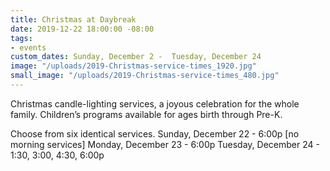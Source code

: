 ```yaml
---
title: Christmas at Daybreak
date: 2019-12-22 18:00:00 -08:00
tags:
- events
custom_dates: Sunday, December 2 -  Tuesday, December 24
image: "/uploads/2019-Christmas-service-times_1920.jpg"
small_image: "/uploads/2019-Christmas-service-times_480.jpg"
---
```


Christmas candle-lighting services, a joyous celebration for the whole family. Children’s programs available for ages birth through Pre-K. 

Choose from six identical services.
Sunday, December 22 - 6:00p [no morning services]
Monday, December 23 - 6:00p 
Tuesday, December 24 - 1:30, 3:00, 4:30, 6:00p